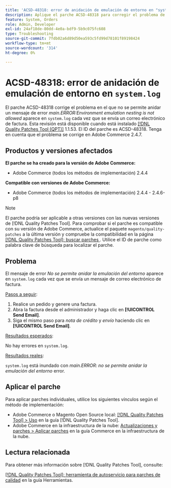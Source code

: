 ```yaml
---
title: 'ACSD-48318: error de anidación de emulación de entorno en "system.log"'
description: Aplique el parche ACSD-48318 para corregir el problema de Adobe Commerce donde aparece un mensaje de error *main.ERROR:No se permite el anidamiento de emulación de entorno* en "system.log" cada vez que se envía un correo electrónico de factura.
feature: System, Orders
role: Admin, Developer
exl-id: 24af18de-80dd-4e0a-bdf9-5b9c075fc608
type: Troubleshooting
source-git-commit: 7fdb02a6d89d50ea593c5fd99d78101f89198424
workflow-type: tm+mt
source-wordcount: '314'
ht-degree: 0%

---
```


# ACSD-48318: error de anidación de emulación de entorno en `system.log`

El parche ACSD-48318 corrige el problema en el que no se permite anidar un mensaje de error *main.ERROR:Environment emulation nesting is not allowed* aparece en `system.log` cada vez que se envía un correo electrónico de factura. Esta revisión está disponible cuando está instalado [[!DNL Quality Patches Tool (QPT)]](/help/tools/quality-patches-tool/quality-patches-tool-to-self-serve-quality-patches.md) 1.1.53. El ID del parche es ACSD-48318. Tenga en cuenta que el problema se corrige en Adobe Commerce 2.4.7.

## Productos y versiones afectados

**El parche se ha creado para la versión de Adobe Commerce:**

* Adobe Commerce (todos los métodos de implementación) 2.4.4

**Compatible con versiones de Adobe Commerce:**

* Adobe Commerce (todos los métodos de implementación) 2.4.4 - 2.4.6-p8

>[!NOTE]
>
>El parche podría ser aplicable a otras versiones con las nuevas versiones de [!DNL Quality Patches Tool]. Para comprobar si el parche es compatible con su versión de Adobe Commerce, actualice el paquete `magento/quality-patches` a la última versión y compruebe la compatibilidad en la página [[!DNL Quality Patches Tool]: buscar parches ](https://experienceleague.adobe.com/tools/commerce-quality-patches/index.html?lang=es). Utilice el ID de parche como palabra clave de búsqueda para localizar el parche.

## Problema

El mensaje de error *No se permite anidar la emulación del entorno* aparece en `system.log` cada vez que se envía un mensaje de correo electrónico de factura.

<u>Pasos a seguir</u>:

1. Realice un pedido y genere una factura.
1. Abra la factura desde el administrador y haga clic en **[!UICONTROL Send Email]**.
1. Siga el mismo paso para *nota de crédito* y *envío* haciendo clic en **[!UICONTROL Send Email]**.

<u>Resultados esperados</u>:

No hay errores en `system.log`.

<u>Resultados reales</u>:

`system.log` está inundado con *main.ERROR: no se permite anidar la emulación del entorno* error.

## Aplicar el parche

Para aplicar parches individuales, utilice los siguientes vínculos según el método de implementación:

* Adobe Commerce o Magento Open Source local: [[!DNL Quality Patches Tool] > Uso](/help/tools/quality-patches-tool/usage.md) en la guía [!DNL Quality Patches Tool].
* Adobe Commerce en la infraestructura de la nube: [Actualizaciones y parches > Aplicar parches](https://experienceleague.adobe.com/docs/commerce-cloud-service/user-guide/develop/upgrade/apply-patches.html?lang=es) en la guía Commerce en la infraestructura de la nube.

## Lectura relacionada

Para obtener más información sobre [!DNL Quality Patches Tool], consulte:

[[!DNL Quality Patches Tool]: herramienta de autoservicio para parches de calidad](/help/tools/quality-patches-tool/quality-patches-tool-to-self-serve-quality-patches.md) en la guía Herramientas.
